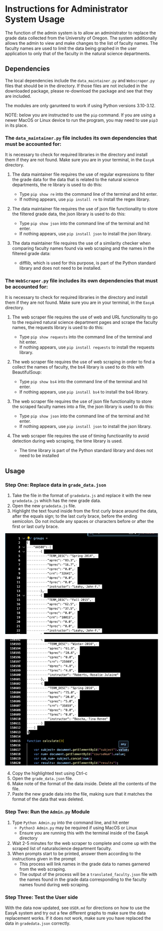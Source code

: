 # Instructions for Administrator System Usage

The function of the admin system is to allow an administrator to replace the grade data collected from the University of Oregon. The system additionally allows the admin to view and make changes to the list of faculty names. The faculty names are used to limit the data being graphed in the user application to only that of the faculty in the natural science departments.

## Dependencies

The local dependencies include the `data_maintainer.py` and `Webscraper.py` files that should be in the directory. If those files are not included in the downloaded package, please re-download the package and see that they are included.

The modules are only garunteed to work if using Python versions 3.10-3.12.

NOTE: below you are instructed to use the `pip` command. If you are using a newer MacOS or Linux device to run the program, you may need to use `pip3` in its place.

### The `data_maintainer.py` file includes its own dependencies that must be accounted for:

It is necessary to check for required libraries in the directory and install them if they are not found. Make sure you are in your terminal, in the `EasyA` directory.

1. The data maintainer file requires the use of regular expressions to filter the grade data for the data that is related to the natural science departments, the re library is used to do this:
    - Type `pip show re` into the command line of the terminal and hit enter.
    - If nothing appears, use `pip install re` to install the regex library.

2. The data maintainer file requires the use of json file functionality to store the filtered grade data, the json library is used to do this:
    - Type `pip show json` into the command line of the terminal and hit enter.
    - If nothing appears, use `pip install json` to install the json library.

3. The data maintainer file requires the use of a similarity checker when comparing faculty names found via web scraping and the names in the filtered grade data:
    - difflib, which is used for this purpose, is part of the Python standard library and does not need to be installed.

### The `WebScraper.py` file includes its own dependencies that must be accounted for:

It is necessary to check for required libraries in the directory and install them if they are not found. Make sure you are in your terminal, in the `EasyA` directory.

1. The web scraper file requires the use of web and URL functionality to go to the required natural science department pages and scrape the faculty names, the requests library is used to do this:
    - Type `pip show requests` into the command line of the terminal and hit enter.
    - If nothing appears, use `pip install requests` to install the requests library.

2. The web scraper file requires the use of web scraping in order to find a collect the names of faculty, the bs4 library is used to do this with BeautifulSoup:
    - Type `pip show bs4` into the command line of the terminal and hit enter.
    - If nothing appears, use `pip install bs4` to install the bs4 library.

3. The web scraper file requires the use of json file functionality to store the scraped faculty names into a file, the json library is used to do this:
    - Type `pip show json` into the command line of the terminal and hit enter.
    - If nothing appears, use `pip install json` to install the json library.

4. The web scraper file requires the use of timing functioanlity to avoid detection during web scraping, the time library is used.
    - The time library is part of the Python standard library and does not need to be installed

## Usage

### Step One: Replace data in `grade_data.json`
1. Take the file in the format of `gradedata.js` and replace it with the new `gradedata.js` which has the new grade data.
2. Open the new `gradedata.js` file.
3. Highlight the text found inside from the first curly brace around the data, after the equals sign; to the last curly brace, before the ending semicolon. Do not include any spaces or characters before or after the first or last curly brace.

![starting highlight after equals sign, right at first curly brace](./start.png)

![ending highlight after last curly brace, before ending semicolon](./end.png)

4. Copy the highlighted text using Ctrl-c
5. Open the `grade_data.json` file.
6. Make note of the format of the data inside. Delete all the contents of the file.
7. Paste the new grade data into the file, making sure that it matches the format of the data that was deleted.

### Step Two: Run the `Admin.py` Module
1. Type `Python Admin.py` into the command line, and hit enter
    - `Python3 Admin.py` may be required if using MacOS or Linux
    - Ensure you are running this with the terminal inside of the EasyA directory
2. Wait 2-5 minutes for the web scraper to complete and come up with the scraped list of naturalscience department faculty.
3. When prompts start to be printed, answer them according to the instructions given in the prompt
    - This process will link names in the grade data to names garnered from the web scraping.
    - The output of the process will be a `translated_faculty.json` file with the names found in the grade data corresponding to the faculty names found during web scraping.

### Step Three: Test the User side
With the data now updated, see `USER.md` for directions on how to use the EasyA system and try out a few different graphs to make sure the data replacement works. If it does not work, make sure you have replaced the data in `gradedata.json` correctly.